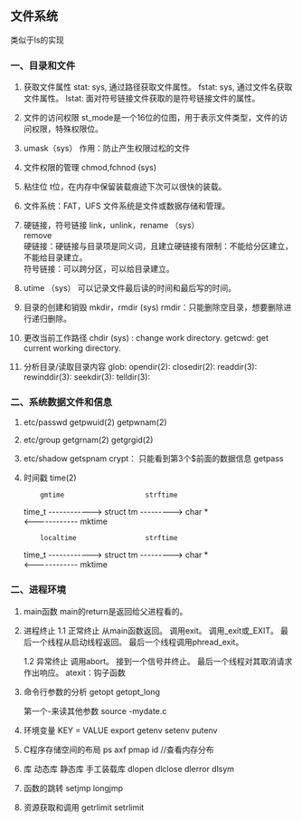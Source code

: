 ## 文件系统

类似于ls的实现

### 一、目录和文件

1. 获取文件属性
    stat: sys, 通过路径获取文件属性。
    fstat: sys, 通过文件名获取文件属性。
    lstat: 面对符号链接文件获取的是符号链接文件的属性。
2. 文件的访问权限
    st_mode是一个16位的位图，用于表示文件类型，文件的访问权限，特殊权限位。
3. umask（sys）
    作用：防止产生权限过松的文件
4. 文件权限的管理
    chmod,fchnod (sys)
5. 粘住位
    t位，在内存中保留装载痕迹下次可以很快的装载。
6. 文件系统：FAT，UFS
    文件系统是文件或数据存储和管理。
7. 硬链接，符号链接
    link，unlink，rename （sys）  
    remove   
    硬链接：硬链接与目录项是同义词，且建立硬链接有限制：不能给分区建立，不能给目录建立。  
    符号链接：可以跨分区，可以给目录建立。  
8. utime （sys）
    可以记录文件最后读的时间和最后写的时间。  

9. 目录的创建和销毁
    mkdir，rmdir (sys)
    rmdir：只能删除空目录，想要删除进行递归删除。
10. 更改当前工作路径
    chdir (sys) : change work directory.
    getcwd: get current working directory.
11. 分析目录/读取目录内容
    glob:
    opendir(2): 
    closedir(2): 
    readdir(3):
    rewinddir(3):
    seekdir(3):
    telldir(3): 
### 二、系统数据文件和信息

1. etc/passwd
    getpwuid(2)
    getpwnam(2)
2. etc/group
    getgrnam(2)
    getgrgid(2)
3. etc/shadow
    getspnam
    crypt： 只能看到第3个$前面的数据信息
    getpass
4. 时间戳
    time(2)

           gmtime                    strftime 
    time_t ------------> struct tm  ---------> char *  
           <------------
           mktime  

           localtime                 strftime
    time_t ------------> struct tm  ---------> char *  
           <------------
           mktime 
### 二、进程环境
1. main函数
    main的return是返回给父进程看的。
2. 进程终止
    1.1 正常终止
        从main函数返回。
        调用exit。
        调用_exit或_EXIT。
        最后一个线程从启动线程返回。
        最后一个线程调用phread_exit。
    
    1.2 异常终止
        调用abort。
        接到一个信号并终止。
        最后一个线程对其取消请求作出响应。
    atexit：钩子函数

3. 命令行参数的分析
    getopt
    getopt_long

    第一个-来读其他参数
    source -mydate.c

4. 环境变量
    KEY = VALUE
    export
    getenv
    setenv
    putenv  
5. C程序存储空间的布局
    ps axf
    pmap id //查看内存分布
6. 库
    动态库
    静态库
    手工装载库
    dlopen
    dlclose
    dlerror
    dlsym
7. 函数的跳转
    setjmp
    longjmp
8. 资源获取和调用
    getrlimit
    setrlimit